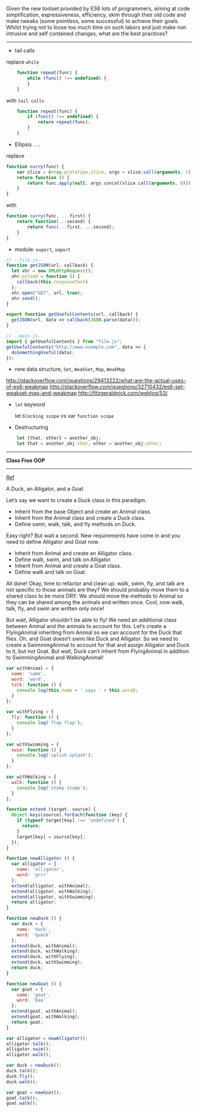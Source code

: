 
Given the new toolset provided by ES6 lots of programmers, aiming at code simplification, expressiveness, efficiency, 
skim through their old code and make tweaks (some pointless, some successful) to achieve their goals. 
Whilst trying not to loose too much time on such labors and just make non intrusive and self contained changes, 
what are the best practices?

-----------------------------------

- tail calls

replace `while`

```javascript
	function repeat(func) {
		while (func() !== undefined) {
		}
	}
```

with `tail calls`

```javascript
	function repeat(func) {
		if (func() !== undefined) {
			return repeat(func);
		}
	}
```

- Ellipsis `...`

replace 

```javascript
function curry(func) {
	var slice = Array.prototype.slice, args = slice.call(arguments, 1);
	return function () {
		return func.apply(null, args.concat(slice.call(arguments, 0)));
	}
}
```

with 

```javascript
function curry(func, ...first) {
	return function(...second) {
		return func(...first, ...second);  
	}
}
```

- module: `export`, `import`

```javascript
// --file.js--
function getJSON(url, callback) {
  let xhr = new XMLHttpRequest();
  xhr.onload = function () { 
    callback(this.responseText) 
  };
  xhr.open("GET", url, true);
  xhr.send();
}

export function getUsefulContents(url, callback) {
  getJSON(url, data => callback(JSON.parse(data)));
}

// --main.js--
import { getUsefulContents } from "file.js";
getUsefulContents("http://www.example.com", data => {
  doSomethingUseful(data);
});
```

- new data structure, `Set`, `WeakSet`, `Map`, `WeakMap`

http://stackoverflow.com/questions/29413222/what-are-the-actual-uses-of-es6-weakmap
http://stackoverflow.com/questions/32710432/es6-set-weakset-map-and-weakmap
http://fitzgeraldnick.com/weblog/53/


- `let` keyword
  
	let `blocking scope` vs var `function scope`

- Destructuring

```javascript
	let {that, other} = another_obj;
	let that = another_obj.that, other = another_obj.other;
```	

---------------------------------------------------

**Class Free OOP**

-------------------------------------

[Ref](https://dannyfritz.wordpress.com/2014/10/11/class-free-object-oriented-programming/)

A Duck, an Alligator, and a Goat

Let’s say we want to create a Duck class in this paradigm.

- Inherit from the base Object and create an Animal class.
- Inherit from the Animal class and create a Duck class.
- Define swim, walk, talk, and fly methods on Duck.

Easy right? But wait a second. New requirements have come in and you need to define Alligator and Goat now.

- Inherit from Animal and create an Alligator class.
- Define walk, swim, and talk on Alligator.
- Inherit from Animal and create a Goat class.
- Define walk and talk on Goat.

All done! Okay, time to refactor and clean up. walk, swim, fly, and talk are not specific to those animals are they? We should probably move them to a shared class to be more DRY. We should move the methods to Animal so they can be shared among the animals and written once. Cool, now walk, talk, fly, and swim are written only once!

But wait, Alligator shouldn’t be able to fly! We need an additional class between Animal and the animals to account for this. Let’s create a FlyingAnimal inheriting from Animal so we can account for the Duck that flies. Oh, and Goat doesn’t swim like Duck and Alligator. So we need to create a SwimmingAnimal to account for that and assign Alligator and Duck to it, but not Goat. But wait, Duck can’t inherit from FlyingAnimal in addition to SwimmingAnimal and WalkingAnimal!


```javascript
var withAnimal = {
  name: 'name',
  word: 'word',
  talk: function () {
    console.log(this.name + ' says ' + this.word);
  }
};

var withFlying = {
  fly: function () {
    console.log('flap flap');
  }
};

var withSwimming = {
  swim: function () {
    console.log('splish splash');
  }
};

var withWalking = {
  walk: function () {
    console.log('stomp stomp');
  }
};

function extend (target, source) {
  Object.keys(source).forEach(function (key) {
    if (typeof target[key] !== 'undefined') {
      return;
    }
    target[key] = source[key];
  });
}

function newAlligator () {
  var alligator = {
    name: 'alligator',
    word: 'grrr'
  };
  extend(alligator, withAnimal);
  extend(alligator, withWalking);
  extend(alligator, withSwimming);
  return alligator;
}

function newDuck () {
  var duck = {
    name: 'duck',
    word: 'quack'
  };
  extend(duck, withAnimal);
  extend(duck, withWalking);
  extend(duck, withFlying);
  extend(duck, withSwimming);
  return duck;
}

function newGoat () {
  var goat = {
    name: 'goat',
    word: 'baa'
  };
  extend(goat, withAnimal);
  extend(goat, withWalking);
  return goat;
}

var alligator = newAlligator();
alligator.talk();
alligator.swim();
alligator.walk();

var duck = newDuck();
duck.talk();
duck.fly();
duck.walk();

var goat = newGoat();
goat.talk();
goat.walk();

```
